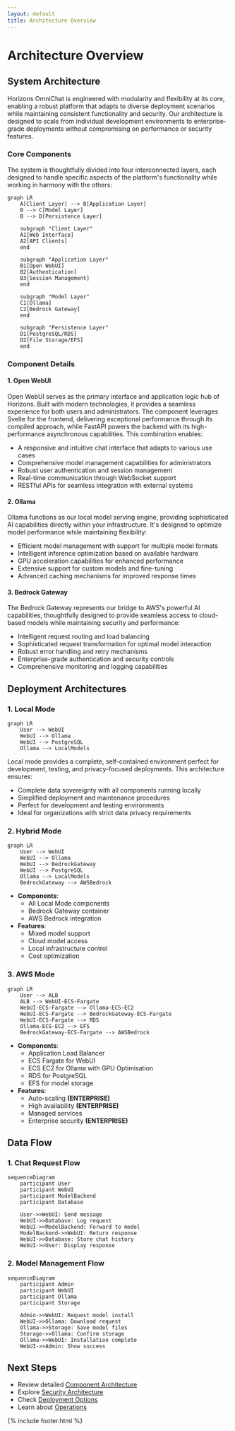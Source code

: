 ```yaml
---
layout: default
title: Architecture Overview
---
```


# Architecture Overview

## System Architecture

Horizons OmniChat is engineered with modularity and flexibility at its core, enabling a robust platform that adapts to diverse deployment scenarios while maintaining consistent functionality and security. Our architecture is designed to scale from individual development environments to enterprise-grade deployments without compromising on performance or security features.

### Core Components

The system is thoughtfully divided into four interconnected layers, each designed to handle specific aspects of the platform's functionality while working in harmony with the others:

```mermaid
graph LR
    A[Client Layer] --> B[Application Layer]
    B --> C[Model Layer]
    B --> D[Persistence Layer]
    
    subgraph "Client Layer"
    A1[Web Interface]
    A2[API Clients]
    end
    
    subgraph "Application Layer"
    B1[Open WebUI]
    B2[Authentication]
    B3[Session Management]
    end
    
    subgraph "Model Layer"
    C1[Ollama]
    C2[Bedrock Gateway]
    end
    
    subgraph "Persistence Layer"
    D1[PostgreSQL/RDS]
    D2[File Storage/EFS]
    end
```

### Component Details

#### 1. Open WebUI
Open WebUI serves as the primary interface and application logic hub of Horizons. Built with modern technologies, it provides a seamless experience for both users and administrators. The component leverages Svelte for the frontend, delivering exceptional performance through its compiled approach, while FastAPI powers the backend with its high-performance asynchronous capabilities. This combination enables:

- A responsive and intuitive chat interface that adapts to various use cases
- Comprehensive model management capabilities for administrators
- Robust user authentication and session management
- Real-time communication through WebSocket support
- RESTful APIs for seamless integration with external systems

#### 2. Ollama
Ollama functions as our local model serving engine, providing sophisticated AI capabilities directly within your infrastructure. It's designed to optimize model performance while maintaining flexibility:

- Efficient model management with support for multiple model formats
- Intelligent inference optimization based on available hardware
- GPU acceleration capabilities for enhanced performance
- Extensive support for custom models and fine-tuning
- Advanced caching mechanisms for improved response times

#### 3. Bedrock Gateway
The Bedrock Gateway represents our bridge to AWS's powerful AI capabilities, thoughtfully designed to provide seamless access to cloud-based models while maintaining security and performance:

- Intelligent request routing and load balancing
- Sophisticated request transformation for optimal model interaction
- Robust error handling and retry mechanisms
- Enterprise-grade authentication and security controls
- Comprehensive monitoring and logging capabilities

## Deployment Architectures

### 1. Local Mode

```mermaid
graph LR
    User --> WebUI
    WebUI --> Ollama
    WebUI --> PostgreSQL
    Ollama --> LocalModels
```

Local mode provides a complete, self-contained environment perfect for development, testing, and privacy-focused deployments. This architecture ensures:

- Complete data sovereignty with all components running locally
- Simplified deployment and maintenance procedures
- Perfect for development and testing environments
- Ideal for organizations with strict data privacy requirements

### 2. Hybrid Mode

```mermaid
graph LR
    User --> WebUI
    WebUI --> Ollama
    WebUI --> BedrockGateway
    WebUI --> PostgreSQL
    Ollama --> LocalModels
    BedrockGateway --> AWSBedrock
```

- **Components**:
  - All Local Mode components
  - Bedrock Gateway container
  - AWS Bedrock integration
- **Features**:
  - Mixed model support
  - Cloud model access
  - Local infrastructure control
  - Cost optimization

### 3. AWS Mode
```mermaid
graph LR
    User --> ALB
    ALB --> WebUI-ECS-Fargate
    WebUI-ECS-Fargate --> Ollama-ECS-EC2
    WebUI-ECS-Fargate --> BedrockGateway-ECS-Fargate
    WebUI-ECS-Fargate --> RDS
    Ollama-ECS-EC2 --> EFS
    BedrockGateway-ECS-Fargate --> AWSBedrock
```

- **Components**:
  - Application Load Balancer
  - ECS Fargate for WebUI
  - ECS EC2 for Ollama with GPU Optimisation
  - RDS for PostgreSQL
  - EFS for model storage
- **Features**:
  - Auto-scaling **(ENTERPRISE)**
  - High availability **(ENTERPRISE)**
  - Managed services 
  - Enterprise security **(ENTERPRISE)**

## Data Flow

### 1. Chat Request Flow

```mermaid
sequenceDiagram
    participant User
    participant WebUI
    participant ModelBackend
    participant Database
    
    User->>WebUI: Send message
    WebUI->>Database: Log request
    WebUI->>ModelBackend: Forward to model
    ModelBackend->>WebUI: Return response
    WebUI->>Database: Store chat history
    WebUI->>User: Display response
```

### 2. Model Management Flow

```mermaid
sequenceDiagram
    participant Admin
    participant WebUI
    participant Ollama
    participant Storage
    
    Admin->>WebUI: Request model install
    WebUI->>Ollama: Download request
    Ollama->>Storage: Save model files
    Storage->>Ollama: Confirm storage
    Ollama->>WebUI: Installation complete
    WebUI->>Admin: Show success
```

## Next Steps

- Review detailed [Component Architecture](components.md)
- Explore [Security Architecture](security.md)
- Check [Deployment Options](../deployment/)
- Learn about [Operations](../operations/)

{% include footer.html %}
